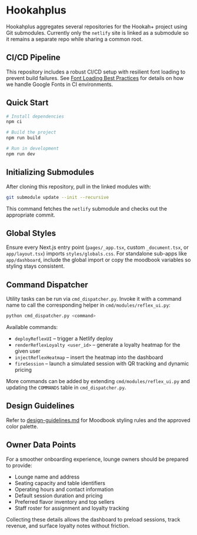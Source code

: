 # Hookahplus

Hookahplus aggregates several repositories for the Hookah+ project using Git submodules. Currently only the `netlify` site is linked as a submodule so it remains a separate repo while sharing a common root.

## CI/CD Pipeline

This repository includes a robust CI/CD setup with resilient font loading to prevent build failures. See [Font Loading Best Practices](docs/FONT_LOADING.md) for details on how we handle Google Fonts in CI environments.

## Quick Start

```bash
# Install dependencies
npm ci

# Build the project
npm run build

# Run in development
npm run dev
```

## Initializing Submodules
After cloning this repository, pull in the linked modules with:

```bash
git submodule update --init --recursive
```

This command fetches the `netlify` submodule and checks out the appropriate commit.

## Global Styles

Ensure every Next.js entry point (`pages/_app.tsx`, custom `_document.tsx`, or `app/layout.tsx`) imports `styles/globals.css`. For standalone sub-apps like `app/dashboard`, include the global import or copy the moodbook variables so styling stays consistent.

## Command Dispatcher
Utility tasks can be run via `cmd_dispatcher.py`. Invoke it with a command name to call the corresponding helper in `cmd/modules/reflex_ui.py`:

```bash
python cmd_dispatcher.py <command>
```

Available commands:
- `deployReflexUI` – trigger a Netlify deploy
- `renderReflexLoyalty <user_id>` – generate a loyalty heatmap for the given user
- `injectReflexHeatmap` – insert the heatmap into the dashboard
- `fireSession` – launch a simulated session with QR tracking and dynamic pricing

More commands can be added by extending `cmd/modules/reflex_ui.py` and updating the `COMMANDS` table in `cmd_dispatcher.py`.

## Design Guidelines

Refer to [design-guidelines.md](design-guidelines.md) for Moodbook styling rules and the approved color palette.

## Owner Data Points

For a smoother onboarding experience, lounge owners should be prepared to provide:

- Lounge name and address
- Seating capacity and table identifiers
- Operating hours and contact information
- Default session duration and pricing
- Preferred flavor inventory and top sellers
- Staff roster for assignment and loyalty tracking

Collecting these details allows the dashboard to preload sessions, track revenue, and surface loyalty notes without friction.
